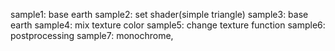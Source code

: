 sample1: base earth
sample2: set shader(simple triangle)
sample3: base earth
sample4: mix texture color
sample5: change texture function
sample6: postprocessing
sample7: monochrome, 